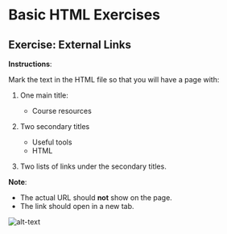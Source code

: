 # Basic HTML Exercises

## Exercise: External Links

**Instructions**:

Mark the text in the HTML file so that you will have a page with:

1. One main title:

   - Course resources

1. Two secondary titles

   - Useful tools
   - HTML

1. Two lists of links under the secondary titles. 

**Note**: 
* The actual URL should **not** show on the page. 
* The link should open in a new tab.

![alt-text](/image/reference-image.png "Reference Image")